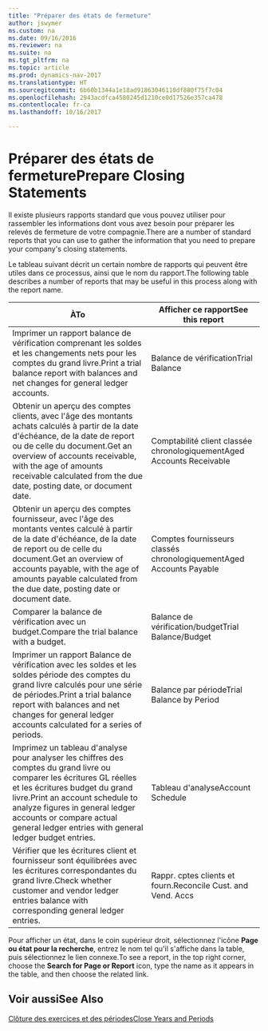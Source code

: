 ```yaml
---
title: "Préparer des états de fermeture"
author: jswymer
ms.custom: na
ms.date: 09/16/2016
ms.reviewer: na
ms.suite: na
ms.tgt_pltfrm: na
ms.topic: article
ms.prod: dynamics-nav-2017
ms.translationtype: HT
ms.sourcegitcommit: 6b60b1344a1e18ad91863046110df880f75f7c04
ms.openlocfilehash: 2943acdfca4580245d1210ce0d17526e357ca478
ms.contentlocale: fr-ca
ms.lasthandoff: 10/16/2017

---
```

# <a name="prepare-closing-statements"></a><span data-ttu-id="10bd6-102">Préparer des états de fermeture</span><span class="sxs-lookup"><span data-stu-id="10bd6-102">Prepare Closing Statements</span></span>
<span data-ttu-id="10bd6-103">Il existe plusieurs rapports standard que vous pouvez utiliser pour rassembler les informations dont vous avez besoin pour préparer les relevés de fermeture de votre compagnie.</span><span class="sxs-lookup"><span data-stu-id="10bd6-103">There are a number of standard reports that you can use to gather the information that you need to prepare your company's closing statements.</span></span>

<span data-ttu-id="10bd6-104">Le tableau suivant décrit un certain nombre de rapports qui peuvent être utiles dans ce processus, ainsi que le nom du rapport.</span><span class="sxs-lookup"><span data-stu-id="10bd6-104">The following table describes a number of reports that may be useful in this process along with the report name.</span></span>


|<span data-ttu-id="10bd6-105">À</span><span class="sxs-lookup"><span data-stu-id="10bd6-105">To</span></span>     |<span data-ttu-id="10bd6-106">Afficher ce rapport</span><span class="sxs-lookup"><span data-stu-id="10bd6-106">See this report</span></span>       |
|-------|----------------------|
|<span data-ttu-id="10bd6-107">Imprimer un rapport balance de vérification comprenant les soldes et les changements nets pour les comptes du grand livre.</span><span class="sxs-lookup"><span data-stu-id="10bd6-107">Print a trial balance report with balances and net changes for general ledger accounts.</span></span>|<span data-ttu-id="10bd6-108">Balance de vérification</span><span class="sxs-lookup"><span data-stu-id="10bd6-108">Trial Balance</span></span>|
|<span data-ttu-id="10bd6-109">Obtenir un aperçu des comptes clients, avec l'âge des montants achats calculés à partir de la date d'échéance, de la date de report ou de celle du document.</span><span class="sxs-lookup"><span data-stu-id="10bd6-109">Get an overview of accounts receivable, with the age of amounts receivable calculated from the due date, posting date, or document date.</span></span>|<span data-ttu-id="10bd6-110">Comptabilité client classée chronologiquement</span><span class="sxs-lookup"><span data-stu-id="10bd6-110">Aged Accounts Receivable</span></span>|
|<span data-ttu-id="10bd6-111">Obtenir un aperçu des comptes fournisseur, avec l'âge des montants ventes calculé à partir de la date d'échéance, de la date de report ou de celle du document.</span><span class="sxs-lookup"><span data-stu-id="10bd6-111">Get an overview of accounts payable, with the age of amounts payable calculated from the due date, posting date or document date.</span></span>|<span data-ttu-id="10bd6-112">Comptes fournisseurs classés chronologiquement</span><span class="sxs-lookup"><span data-stu-id="10bd6-112">Aged Accounts Payable</span></span>|
|<span data-ttu-id="10bd6-113">Comparer la balance de vérification avec un budget.</span><span class="sxs-lookup"><span data-stu-id="10bd6-113">Compare the trial balance with a budget.</span></span>|<span data-ttu-id="10bd6-114">Balance de vérification/budget</span><span class="sxs-lookup"><span data-stu-id="10bd6-114">Trial Balance/Budget</span></span>|
|<span data-ttu-id="10bd6-115">Imprimer un rapport Balance de vérification avec les soldes et les soldes période des comptes du grand livre calculés pour une série de périodes.</span><span class="sxs-lookup"><span data-stu-id="10bd6-115">Print a trial balance report with balances and net changes for general ledger accounts calculated for a series of periods.</span></span>|<span data-ttu-id="10bd6-116">Balance par période</span><span class="sxs-lookup"><span data-stu-id="10bd6-116">Trial Balance by Period</span></span>|
|<span data-ttu-id="10bd6-117">Imprimez un tableau d'analyse pour analyser les chiffres des comptes du grand livre ou comparer les écritures GL réelles et les écritures budget du grand livre.</span><span class="sxs-lookup"><span data-stu-id="10bd6-117">Print an account schedule to analyze figures in general ledger accounts or compare actual general ledger entries with general ledger budget entries.</span></span>|<span data-ttu-id="10bd6-118">Tableau d'analyse</span><span class="sxs-lookup"><span data-stu-id="10bd6-118">Account Schedule</span></span>|
|<span data-ttu-id="10bd6-119">Vérifier que les écritures client et fournisseur sont équilibrées avec les écritures correspondantes du grand livre.</span><span class="sxs-lookup"><span data-stu-id="10bd6-119">Check whether customer and vendor ledger entries balance with corresponding general ledger entries.</span></span>|<span data-ttu-id="10bd6-120">Rappr. cptes clients et fourn.</span><span class="sxs-lookup"><span data-stu-id="10bd6-120">Reconcile Cust. and Vend. Accs</span></span>|
<span data-ttu-id="10bd6-121">Pour afficher un état, dans le coin supérieur droit, sélectionnez l'icône **Page ou état pour la recherche**, entrez le nom tel qu'il s'affiche dans la table, puis sélectionnez le lien connexe.</span><span class="sxs-lookup"><span data-stu-id="10bd6-121">To see a report, in the top right corner, choose the **Search for Page or Report** icon, type the name as it appears in the table, and then choose the related link.</span></span>
## <a name="see-also"></a><span data-ttu-id="10bd6-122">Voir aussi</span><span class="sxs-lookup"><span data-stu-id="10bd6-122">See Also</span></span>
[<span data-ttu-id="10bd6-123">Clôture des exercices et des périodes</span><span class="sxs-lookup"><span data-stu-id="10bd6-123">Close Years and Periods</span></span>](year-close-years-periods.md)

